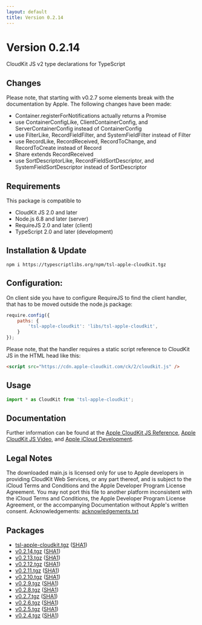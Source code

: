```yaml
---
layout: default
title: Version 0.2.14
---
```




# Version 0.2.14
CloudKit JS v2 type declarations for TypeScript



## Changes
Please note, that starting with v0.2.7 some elements break with the
documentation by Apple. The following changes have been made:
- Container.registerForNotifications actually returns a Promise
- use ContainerConfigLike, ClientContainerConfig, and ServerContainerConfig
  instead of ContainerConfig
- use FilterLike, RecordFieldFilter, and SystemFieldFilter instead of Filter
- use RecordLike, RecordReceived, RecordToChange, and RecordToCreate instead of
  Record
- Share extends RecordReceived
- use SortDescriptorLike, RecordFieldSortDescriptor, and
  SystemFieldSortDescriptor instead of SortDescriptor



## Requirements
This package is compatible to
- CloudKit JS 2.0 and later
- Node.js 6.8 and later (server)
- RequireJS 2.0 and later (client)
- TypeScript 2.0 and later (development)



## Installation & Update
```Shell
npm i https://typescriptlibs.org/npm/tsl-apple-cloudkit.tgz
```



## Configuration:
On client side you have to configure RequireJS to find the client handler, that
has to be moved outside the node.js package:
```JavaScript
require.config({
	paths: {
		'tsl-apple-cloudkit': 'libs/tsl-apple-cloudkit',
	}
});
```
Please note, that the handler requires a static script reference to CloudKit JS
in the HTML head like this:
```HTML
<script src="https://cdn.apple-cloudkit.com/ck/2/cloudkit.js" />
```



## Usage
```TypeScript
import * as CloudKit from 'tsl-apple-cloudkit';
```



## Documentation
Further information can be found at the
[Apple CloudKit JS Reference](https://developer.apple.com/reference/cloudkitjs),
[Apple CloudKit JS Video](https://developer.apple.com/videos/play/wwdc2015/710/),
and [Apple iCloud Development](https://developer.apple.com/icloud/).



## Legal Notes
The downloaded main.js is licensed only for use to Apple developers in providing
CloudKit Web Services, or any part thereof, and is subject to the iCloud Terms
and Conditions and the Apple Developer Program License Agreement. You may not
port this file to another platform inconsistent with the iCloud Terms and
Conditions, the Apple Developer Program License Agreement, or the accompanying
Documentation without Apple's written consent. Acknowledgements:
[acknowledgements.txt](https://cdn.apple-cloudkit.com/ck/2/acknowledgements.txt)



## Packages

- [tsl-apple-cloudkit.tgz](https://typescriptlibs.org/npm/tsl-apple-cloudkit.tgz)
  ([SHA1](https://typescriptlibs.org/npm/tsl-apple-cloudkit.sha1))
- [v0.2.14.tgz](https://typescriptlibs.org/npm/tsl-apple-cloudkit/v0.2.14.tgz)
  ([SHA1](https://typescriptlibs.org/npm/tsl-apple-cloudkit/v0.2.14.sha1))
- [v0.2.13.tgz](https://typescriptlibs.org/npm/tsl-apple-cloudkit/v0.2.13.tgz)
  ([SHA1](https://typescriptlibs.org/npm/tsl-apple-cloudkit/v0.2.13.sha1))
- [v0.2.12.tgz](https://typescriptlibs.org/npm/tsl-apple-cloudkit/v0.2.12.tgz)
  ([SHA1](https://typescriptlibs.org/npm/tsl-apple-cloudkit/v0.2.12.sha1))
- [v0.2.11.tgz](https://typescriptlibs.org/npm/tsl-apple-cloudkit/v0.2.11.tgz)
  ([SHA1](https://typescriptlibs.org/npm/tsl-apple-cloudkit/v0.2.11.sha1))
- [v0.2.10.tgz](https://typescriptlibs.org/npm/tsl-apple-cloudkit/v0.2.10.tgz)
  ([SHA1](https://typescriptlibs.org/npm/tsl-apple-cloudkit/v0.2.10.sha1))
- [v0.2.9.tgz](https://typescriptlibs.org/npm/tsl-apple-cloudkit/v0.2.9.tgz)
  ([SHA1](https://typescriptlibs.org/npm/tsl-apple-cloudkit/v0.2.9.sha1))
- [v0.2.8.tgz](https://typescriptlibs.org/npm/tsl-apple-cloudkit/v0.2.8.tgz)
  ([SHA1](https://typescriptlibs.org/npm/tsl-apple-cloudkit/v0.2.8.sha1))
- [v0.2.7.tgz](https://typescriptlibs.org/npm/tsl-apple-cloudkit/v0.2.7.tgz)
  ([SHA1](https://typescriptlibs.org/npm/tsl-apple-cloudkit/v0.2.7.sha1))
- [v0.2.6.tgz](https://typescriptlibs.org/npm/tsl-apple-cloudkit/v0.2.6.tgz)
  ([SHA1](https://typescriptlibs.org/npm/tsl-apple-cloudkit/v0.2.6.sha1))
- [v0.2.5.tgz](https://typescriptlibs.org/npm/tsl-apple-cloudkit/v0.2.5.tgz)
  ([SHA1](https://typescriptlibs.org/npm/tsl-apple-cloudkit/v0.2.5.sha1))
- [v0.2.4.tgz](https://typescriptlibs.org/npm/tsl-apple-cloudkit/v0.2.4.tgz)
  ([SHA1](https://typescriptlibs.org/npm/tsl-apple-cloudkit/v0.2.4.sha1))
